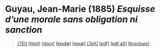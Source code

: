 # Guyau, Jean-Marie (1885)  <em>Esquisse d’une morale sans obligation ni sanction</em> 

>  <a target="_blank" title="Source XML/TEI" class="mime48 tei" href="https://hurlus.github.io/tei/guyau1885_morale.xml">[TEI]</a>  <a target="_blank" title="HTML une page" class="mime48 html" href="https://hurlus.github.io/guyau1885_morale/guyau1885_morale.html">[html]</a>  <a target="_blank" title="Bureautique (LibreOffice, MS.Word)" class="mime48 docx" href="https://hurlus.github.io/guyau1885_morale/guyau1885_morale.docx">[docx]</a>  <a target="_blank" title="Amazon.kindle" class="mime48 mobi" href="https://hurlus.github.io/guyau1885_morale/guyau1885_morale.mobi">[kindle]</a>  <a target="_blank" title="EPUB, pour liseuses et téléphones" class="mime48 epub" href="https://hurlus.github.io/guyau1885_morale/guyau1885_morale.epub">[epub]</a>  <a target="_blank" title="LaTeX" class="mime48 tex" href="https://hurlus.github.io/guyau1885_morale/guyau1885_morale.tex">[TeX]</a>  <a target="_blank" title="PDF à imprimer, A4 2 colonnes" class="mime48 pdf" href="https://hurlus.github.io/guyau1885_morale/guyau1885_morale.pdf">[pdf]</a>  <a target="_blank" title="PDF à lire, A5 une colonne" class="mime48 a5" href="https://hurlus.github.io/guyau1885_morale/guyau1885_morale_a5.pdf">[pdf a5]</a>  <a target="_blank" title="Brochure à agrafer, pdf imposé pour imprimante recto/verso" class="mime48 brochure" href="https://hurlus.github.io/guyau1885_morale/guyau1885_morale_brochure.pdf">[brochure]</a> 

